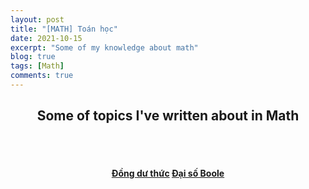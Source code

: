 ```yaml
---
layout: post
title: "[MATH] Toán học"
date: 2021-10-15
excerpt: "Some of my knowledge about math"
blog: true
tags: [Math]
comments: true
---
```


<h2 align="center">
  Some of topics I've written about in Math
</h2> 
<br><br>
<div align="center">
  <h4>
    <a href="https://hieuhdh.github.io/deuteri/MATH-Dong-du-thuc/" class="btn btn-success">Đồng dư thức</a> 
    <a href="https://hieuhdh.github.io/deuteri/MATH-Dai-so-Boole/" class="btn btn-success">Đại số Boole</a>
  </h4>
</div>
